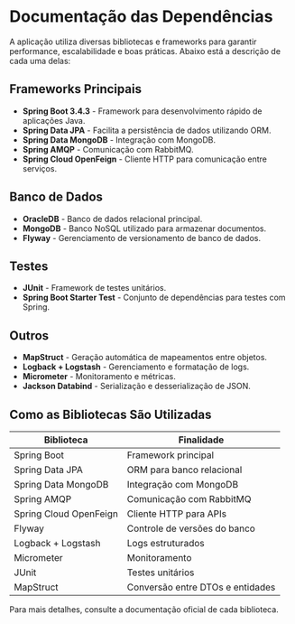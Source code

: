 # Documentação das Dependências

A aplicação utiliza diversas bibliotecas e frameworks para garantir performance, escalabilidade e boas práticas. Abaixo está a descrição de cada uma delas:

## Frameworks Principais

- **Spring Boot 3.4.3** - Framework para desenvolvimento rápido de aplicações Java.
- **Spring Data JPA** - Facilita a persistência de dados utilizando ORM.
- **Spring Data MongoDB** - Integração com MongoDB.
- **Spring AMQP** - Comunicação com RabbitMQ.
- **Spring Cloud OpenFeign** - Cliente HTTP para comunicação entre serviços.

## Banco de Dados

- **OracleDB** - Banco de dados relacional principal.
- **MongoDB** - Banco NoSQL utilizado para armazenar documentos.
- **Flyway** - Gerenciamento de versionamento de banco de dados.

## Testes

- **JUnit** - Framework de testes unitários.
- **Spring Boot Starter Test** - Conjunto de dependências para testes com Spring.

## Outros

- **MapStruct** - Geração automática de mapeamentos entre objetos.
- **Logback + Logstash** - Gerenciamento e formatação de logs.
- **Micrometer** - Monitoramento e métricas.
- **Jackson Databind** - Serialização e desserialização de JSON.

## Como as Bibliotecas São Utilizadas

| Biblioteca | Finalidade |
|------------|-----------|
| Spring Boot | Framework principal |
| Spring Data JPA | ORM para banco relacional |
| Spring Data MongoDB | Integração com MongoDB |
| Spring AMQP | Comunicação com RabbitMQ |
| Spring Cloud OpenFeign | Cliente HTTP para APIs |
| Flyway | Controle de versões do banco |
| Logback + Logstash | Logs estruturados |
| Micrometer | Monitoramento |
| JUnit | Testes unitários |
| MapStruct | Conversão entre DTOs e entidades |

Para mais detalhes, consulte a documentação oficial de cada biblioteca.

